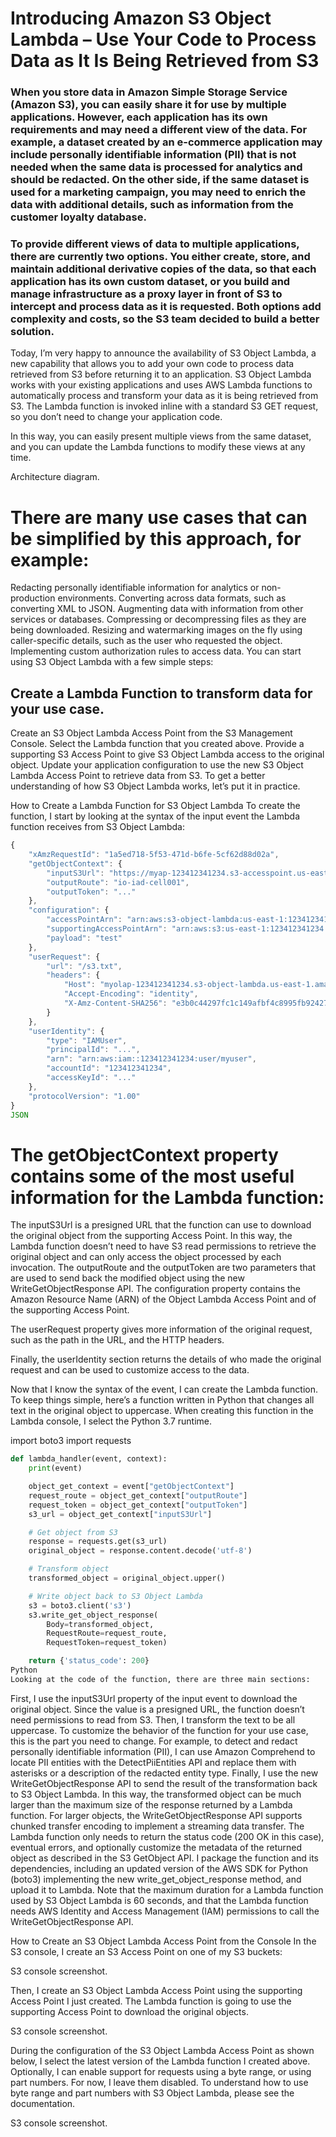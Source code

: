 # Introducing Amazon S3 Object Lambda – Use Your Code to Process Data as It Is Being Retrieved from S3

### When you store data in Amazon Simple Storage Service (Amazon S3), you can easily share it for use by multiple applications. However, each application has its own requirements and may need a different view of the data. For example, a dataset created by an e-commerce application may include personally identifiable information (PII) that is not needed when the same data is processed for analytics and should be redacted. On the other side, if the same dataset is used for a marketing campaign, you may need to enrich the data with additional details, such as information from the customer loyalty database.

### To provide different views of data to multiple applications, there are currently two options. You either create, store, and maintain additional derivative copies of the data, so that each application has its own custom dataset, or you build and manage infrastructure as a proxy layer in front of S3 to intercept and process data as it is requested. Both options add complexity and costs, so the S3 team decided to build a better solution.

Today, I’m very happy to announce the availability of S3 Object Lambda, a new capability that allows you to add your own code to process data retrieved from S3 before returning it to an application. S3 Object Lambda works with your existing applications and uses AWS Lambda functions to automatically process and transform your data as it is being retrieved from S3. The Lambda function is invoked inline with a standard S3 GET request, so you don’t need to change your application code.

In this way, you can easily present multiple views from the same dataset, and you can update the Lambda functions to modify these views at any time.

Architecture diagram.

# There are many use cases that can be simplified by this approach, for example:

Redacting personally identifiable information for analytics or non-production environments.
Converting across data formats, such as converting XML to JSON.
Augmenting data with information from other services or databases.
Compressing or decompressing files as they are being downloaded.
Resizing and watermarking images on the fly using caller-specific details, such as the user who requested the object.
Implementing custom authorization rules to access data.
You can start using S3 Object Lambda with a few simple steps:

## Create a Lambda Function to transform data for your use case.
Create an S3 Object Lambda Access Point from the S3 Management Console.
Select the Lambda function that you created above.
Provide a supporting S3 Access Point to give S3 Object Lambda access to the original object.
Update your application configuration to use the new S3 Object Lambda Access Point to retrieve data from S3.
To get a better understanding of how S3 Object Lambda works, let’s put it in practice.

How to Create a Lambda Function for S3 Object Lambda
To create the function, I start by looking at the syntax of the input event the Lambda function receives from S3 Object Lambda:
```javascript
{
    "xAmzRequestId": "1a5ed718-5f53-471d-b6fe-5cf62d88d02a",
    "getObjectContext": {
        "inputS3Url": "https://myap-123412341234.s3-accesspoint.us-east-1.amazonaws.com/s3.txt?X-Amz-Security-Token=...",
        "outputRoute": "io-iad-cell001",
        "outputToken": "..."
    },
    "configuration": {
        "accessPointArn": "arn:aws:s3-object-lambda:us-east-1:123412341234:accesspoint/myolap",
        "supportingAccessPointArn": "arn:aws:s3:us-east-1:123412341234:accesspoint/myap",
        "payload": "test"
    },
    "userRequest": {
        "url": "/s3.txt",
        "headers": {
            "Host": "myolap-123412341234.s3-object-lambda.us-east-1.amazonaws.com",
            "Accept-Encoding": "identity",
            "X-Amz-Content-SHA256": "e3b0c44297fc1c149afbf4c8995fb92427ae41e4649b934ca495991b7852b855"
        }
    },
    "userIdentity": {
        "type": "IAMUser",
        "principalId": "...",
        "arn": "arn:aws:iam::123412341234:user/myuser",
        "accountId": "123412341234",
        "accessKeyId": "..."
    },
    "protocolVersion": "1.00"
}
JSON
```
# The getObjectContext property contains some of the most useful information for the Lambda function:

The inputS3Url is a presigned URL that the function can use to download the original object from the supporting Access Point. In this way, the Lambda function doesn’t need to have S3 read permissions to retrieve the original object and can only access the object processed by each invocation.
The outputRoute and the outputToken are two parameters that are used to send back the modified object using the new WriteGetObjectResponse API.
The configuration property contains the Amazon Resource Name (ARN) of the Object Lambda Access Point and of the supporting Access Point.

The userRequest property gives more information of the original request, such as the path in the URL, and the HTTP headers.

Finally, the userIdentity section returns the details of who made the original request and can be used to customize access to the data.

Now that I know the syntax of the event, I can create the Lambda function. To keep things simple, here’s a function written in Python that changes all text in the original object to uppercase. When creating this function in the Lambda console, I select the Python 3.7 runtime.

import boto3
import requests

```Python
def lambda_handler(event, context):
    print(event)

    object_get_context = event["getObjectContext"]
    request_route = object_get_context["outputRoute"]
    request_token = object_get_context["outputToken"]
    s3_url = object_get_context["inputS3Url"]

    # Get object from S3
    response = requests.get(s3_url)
    original_object = response.content.decode('utf-8')

    # Transform object
    transformed_object = original_object.upper()

    # Write object back to S3 Object Lambda
    s3 = boto3.client('s3')
    s3.write_get_object_response(
        Body=transformed_object,
        RequestRoute=request_route,
        RequestToken=request_token)

    return {'status_code': 200}
Python
Looking at the code of the function, there are three main sections:
```
First, I use the inputS3Url property of the input event to download the original object. Since the value is a presigned URL, the function doesn’t need permissions to read from S3.
Then, I transform the text to be all uppercase. To customize the behavior of the function for your use case, this is the part you need to change. For example, to detect and redact personally identifiable information (PII), I can use Amazon Comprehend to locate PII entities with the DetectPiiEntities API and replace them with asterisks or a description of the redacted entity type.
Finally, I use the new WriteGetObjectResponse API to send the result of the transformation back to S3 Object Lambda. In this way, the transformed object can be much larger than the maximum size of the response returned by a Lambda function. For larger objects, the WriteGetObjectResponse API supports chunked transfer encoding to implement a streaming data transfer. The Lambda function only needs to return the status code (200 OK in this case), eventual errors, and optionally customize the metadata of the returned object as described in the S3 GetObject API.
I package the function and its dependencies, including an updated version of the AWS SDK for Python (boto3) implementing the new write_get_object_response method, and upload it to Lambda. Note that the maximum duration for a Lambda function used by S3 Object Lambda is 60 seconds, and that the Lambda function needs AWS Identity and Access Management (IAM) permissions to call the WriteGetObjectResponse API.

How to Create an S3 Object Lambda Access Point from the Console
In the S3 console, I create an S3 Access Point on one of my S3 buckets:

S3 console screenshot.

Then, I create an S3 Object Lambda Access Point using the supporting Access Point I just created. The Lambda function is going to use the supporting Access Point to download the original objects.

S3 console screenshot.

During the configuration of the S3 Object Lambda Access Point as shown below, I select the latest version of the Lambda function I created above. Optionally, I can enable support for requests using a byte range, or using part numbers. For now, I leave them disabled. To understand how to use byte range and part numbers with S3 Object Lambda, please see the documentation.

S3 console screenshot.

